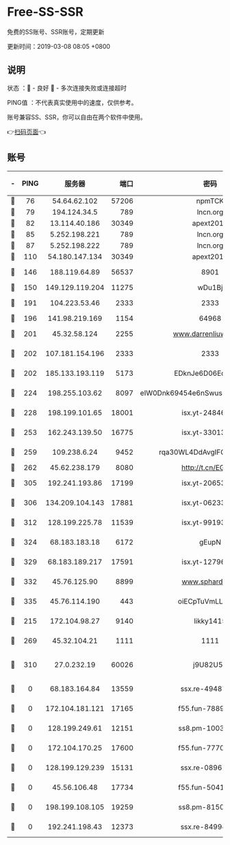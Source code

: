 # Free-SS-SSR

免费的SS账号、SSR账号，定期更新

更新时间：2019-03-08 08:05 +0800

## 说明

状态     ：🙂 - 良好 🙁 - 多次连接失败或连接超时

PING值   ：不代表真实使用中的速度，仅供参考。

账号兼容SS、SSR，你可以自由在两个软件中使用。

👉[扫码页面](https://liesauer.github.io/Free-SS-SSR/)👈

## 账号

|-|PING|服务器|端口|密码|加密方式|区域|
|:----:|:----:|:-----:|-----:|:----:|:----:|:----:|
|🙂|76|54.64.62.102|57206|npmTCK|rc4-md5|JP|
|🙂|79|194.124.34.5|789|lncn.org|rc4|JP|
|🙂|82|13.114.40.186|30349|apext2019|chacha20|JP|
|🙂|85|5.252.198.221|789|lncn.org|rc4|JP|
|🙂|87|5.252.198.222|789|lncn.org|rc4|JP|
|🙂|110|54.180.147.134|30349|apext2019|chacha20|KR|
|🙂|146|188.119.64.89|56537|8901|aes-256-cfb|RU|
|🙂|150|149.129.119.204|11275|wDu1Bj|rc4-md5|HK|
|🙂|191|104.223.53.46|2333|2333|aes-256-cfb|US|
|🙂|196|141.98.219.169|1154|64968|chacha20|US|
|🙂|201|45.32.58.124|2255|www.darrenliuwei.com|aes-256-cfb|JP|
|🙂|202|107.181.154.196|2333|2333|aes-256-cfb|US|
|🙂|202|185.133.193.119|5173|EDknJe6D06EoWDaw|aes-256-cfb|US|
|🙂|224|198.255.103.62|8097|eIW0Dnk69454e6nSwuspv9DmS201tQ0D|aes-256-cfb|US|
|🙂|228|198.199.101.65|18001|isx.yt-24846326|aes-256-cfb|US|
|🙂|253|162.243.139.50|16775|isx.yt-33013834|aes-256-cfb|US|
|🙂|259|109.238.6.24|9452|rqa30WL4DdAvgIFG6Fs3znzTa|aes-256-cfb|FR|
|🙂|262|45.62.238.179|8080|http://t.cn/EGJIyrl|rc4-md5|CA|
|🙂|305|192.241.193.86|17199|isx.yt-20653329|aes-256-cfb|US|
|🙂|306|134.209.104.143|17881|isx.yt-06233308|aes-256-cfb|SG|
|🙂|312|128.199.225.78|11539|isx.yt-99193903|aes-256-cfb|SG|
|🙂|324|68.183.183.18|6172|gEupN|aes-256-cfb|SG|
|🙂|329|68.183.189.217|17591|isx.yt-12796868|aes-256-cfb|SG|
|🙂|332|45.76.125.90|8899|www.sphard.com|aes-256-cfb|AU|
|🙂|335|45.76.114.190|443|oiECpTuVmLLxk4Ts|aes-256-cfb|AU|
|🙂|215|172.104.98.27|9140|likky1415|aes-256-cfb|JP|
|🙂|269|45.32.104.21|1111|1111|aes-256-cfb|SG|
|🙁|310|27.0.232.19|60026|j9U82U53|xchacha20-ietf-poly1305|HK|
|🙁|0|68.183.164.84|13559|ssx.re-49487993|aes-256-cfb|US|
|🙁|0|172.104.181.121|17165|f55.fun-78892588|aes-256-cfb|SG|
|🙁|0|128.199.249.61|12151|ss8.pm-10038971|aes-256-cfb|SG|
|🙁|0|172.104.170.25|17600|f55.fun-77704492|aes-256-cfb|SG|
|🙁|0|128.199.129.239|15131|ssx.re-08961164|aes-256-cfb|SG|
|🙁|0|45.56.106.48|17734|f55.fun-50419069|aes-256-cfb|US|
|🙁|0|198.199.108.105|19259|ss8.pm-81509933|aes-256-cfb|US|
|🙁|0|192.241.198.43|12373|ssx.re-84994554|aes-256-cfb|US|
